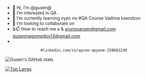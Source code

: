 - 👋 Hi, I’m @gusen@
- 👀 I’m interested in  QA .
- 🌱 I’m currently learning  курс по #QA Course Vadima ksendzov
- 💞️ I’m looking to collaborate on 
- &📫 How to reach me  a & arunovarsen@gmail.com gusenmagomedov13@gmail.com
-                       


                    #linkedin.com/in/арсен-арунов-258b62230



![Gusen's GitHub stats](https://github-readme-stats.vercel.app/api?username=gusen1989&show_icons=true&theme=radical)

[![Top Langs](https://github-readme-stats.vercel.app/api/top-langs/?username=gusen1989&layout=compact)](https://github.com/gusen1989/github-readme-stats)

